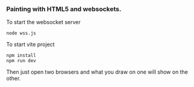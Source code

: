 ### Painting with HTML5 and websockets.

To start the websocket server
```shell
node wss.js
```

To start vite project
```shell
npm install
npm run dev
```

Then just open two browsers and what you draw on one will show on the other.